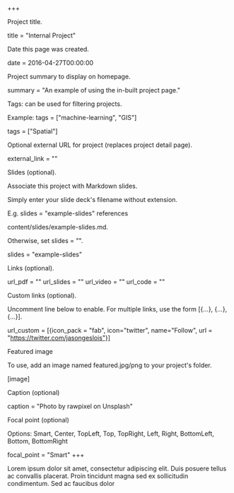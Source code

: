 +++

Project title.

title = "Internal Project"

Date this page was created.

date = 2016-04-27T00:00:00

Project summary to display on homepage.

summary = "An example of using the in-built project page."

Tags: can be used for filtering projects.

Example: tags = ["machine-learning", "GIS"]

tags = ["Spatial"]

Optional external URL for project (replaces project detail page).

external_link = ""

Slides (optional).

Associate this project with Markdown slides.

Simply enter your slide deck's filename without extension.

E.g. slides = "example-slides" references

content/slides/example-slides.md.

Otherwise, set slides = "".

slides = "example-slides"

Links (optional).

url_pdf = "" url_slides = "" url_video = "" url_code = ""

Custom links (optional).

Uncomment line below to enable. For multiple links, use the form [{...}, {...}, {...}].

url_custom = [{icon_pack = "fab", icon="twitter", name="Follow", url = "https://twitter.com/jasongeslois"}]

Featured image

To use, add an image named featured.jpg/png to your project's folder.

[image]

Caption (optional)

caption = "Photo by rawpixel on Unsplash"

Focal point (optional)

Options: Smart, Center, TopLeft, Top, TopRight, Left, Right, BottomLeft, Bottom, BottomRight

focal_point = "Smart" +++

Lorem ipsum dolor sit amet, consectetur adipiscing elit. Duis posuere tellus ac convallis placerat. Proin tincidunt magna sed ex sollicitudin condimentum. Sed ac faucibus dolor
